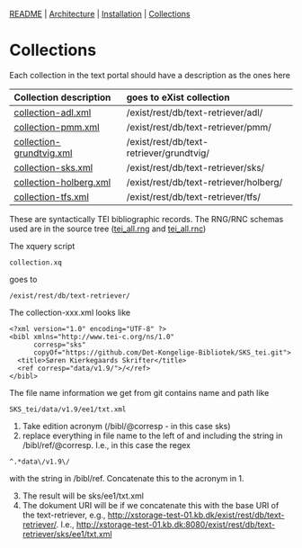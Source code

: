 [README](../README.md) | [Architecture](../ARCHITECTURE.md) | [Installation](../INSTALL.md) | [Collections](./README.md)


# Collections

Each collection in the text portal should have a description as the ones here

| Collection description | goes to eXist collection |
|:-----------------------|:----------|
| [collection-adl.xml](collection-adl.xml) | /exist/rest/db/text-retriever/adl/ |
| [collection-pmm.xml](collection-pmm.xml) | /exist/rest/db/text-retriever/pmm/ |
| [collection-grundtvig.xml](collection-grundtvig.xml) | /exist/rest/db/text-retriever/grundtvig/ |
| [collection-sks.xml](collection-sks.xml) | /exist/rest/db/text-retriever/sks/ |
| [collection-holberg.xml](collection-holberg.xml) | /exist/rest/db/text-retriever/holberg/ |
| [collection-tfs.xml](collection-tfs.xml) |  /exist/rest/db/text-retriever/tfs/ |

These are syntactically TEI bibliographic records. The RNG/RNC schemas
used are in the source tree ([tei_all.rng](tei_all.rng) and
[tei_all.rnc](tei_all.rnc))

The xquery script

```
collection.xq
```

goes to

```
/exist/rest/db/text-retriever/
```

The collection-xxx.xml looks like

```
<?xml version="1.0" encoding="UTF-8" ?>
<bibl xmlns="http://www.tei-c.org/ns/1.0" 
      corresp="sks" 
      copyOf="https://github.com/Det-Kongelige-Bibliotek/SKS_tei.git">
  <title>Søren Kierkegaards Skrifter</title>
  <ref corresp="data/v1.9/">/</ref>
</bibl>
```

The file name information we get from git contains name and path like

```
SKS_tei/data/v1.9/ee1/txt.xml
```

1. Take edition acronym (/bibl/@corresp - in this case sks)
2. replace everything in file name to the left of and including the string in /bibl/ref/@corresp. I.e., in this case the regex
```
^.*data\/v1.9\/
```
with the string in /bibl/ref. Concatenate this to the acronym in 1.

3. The result will be sks/ee1/txt.xml 
4. The dokument URI will be if we concatenate this with the base URI of the text-retriever, e.g., http://xstorage-test-01.kb.dk/exist/rest/db/text-retriever/. I.e.,  http://xstorage-test-01.kb.dk:8080/exist/rest/db/text-retriever/sks/ee1/txt.xml


